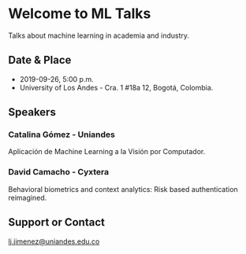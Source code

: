 # Welcome to ML Talks

Talks about machine learning in academia and industry.

## Date & Place

* 2019-09-26, 5:00 p.m.
* University of Los Andes - Cra. 1 #18a 12, Bogotá, Colombia.

## Speakers

### **Catalina Gómez** - Uniandes
Aplicación de Machine Learning a la Visión por Computador.

### **David Camacho** - Cyxtera
Behavioral biometrics and context analytics: Risk based authentication reimagined.


## Support or Contact
lj.jimenez@uniandes.edu.co
